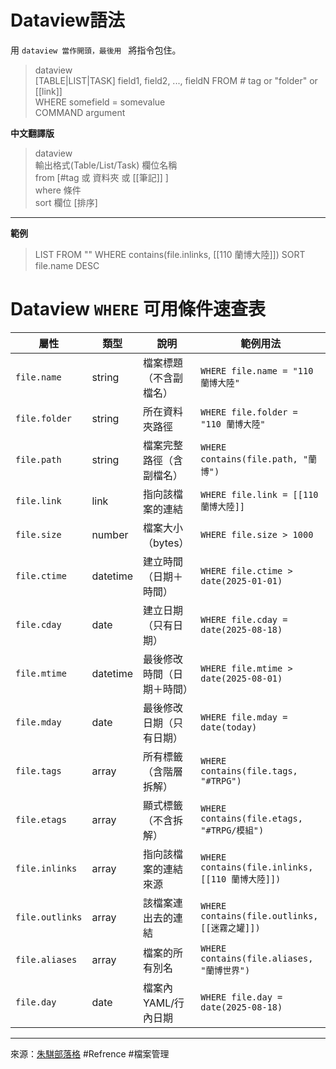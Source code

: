 
# Dataview語法
用 ```dataview 當作開頭，最後用 ``` 將指令包住。
> dataview  
> [TABLE|LIST|TASK] field1, field2, ..., fieldN FROM # tag or "folder" or [[link]]  
> WHERE somefield = somevalue  
> COMMAND argument  

**中文翻譯版**
> dataview  
> 輸出格式(Table/List/Task) 欄位名稱  
> from [#tag 或 資料夾 或 [[筆記]] ]  
> where 條件  
> sort 欄位 [排序]  

---

**範例**
>LIST
FROM ""
WHERE contains(file.inlinks, [[110 蘭博大陸]])
SORT file.name DESC

# Dataview `WHERE` 可用條件速查表

| 屬性 | 類型 | 說明 | 範例用法 |
|------|------|------|----------|
| `file.name` | string | 檔案標題（不含副檔名） | `WHERE file.name = "110 蘭博大陸"` |
| `file.folder` | string | 所在資料夾路徑 | `WHERE file.folder = "110 蘭博大陸"` |
| `file.path` | string | 檔案完整路徑（含副檔名） | `WHERE contains(file.path, "蘭博")` |
| `file.link` | link | 指向該檔案的連結 | `WHERE file.link = [[110 蘭博大陸]]` |
| `file.size` | number | 檔案大小（bytes） | `WHERE file.size > 1000` |
| `file.ctime` | datetime | 建立時間（日期＋時間） | `WHERE file.ctime > date(2025-01-01)` |
| `file.cday` | date | 建立日期（只有日期） | `WHERE file.cday = date(2025-08-18)` |
| `file.mtime` | datetime | 最後修改時間（日期＋時間） | `WHERE file.mtime > date(2025-08-01)` |
| `file.mday` | date | 最後修改日期（只有日期） | `WHERE file.mday = date(today)` |
| `file.tags` | array | 所有標籤（含階層拆解） | `WHERE contains(file.tags, "#TRPG")` |
| `file.etags` | array | 顯式標籤（不含拆解） | `WHERE contains(file.etags, "#TRPG/模組")` |
| `file.inlinks` | array | 指向該檔案的連結來源 | `WHERE contains(file.inlinks, [[110 蘭博大陸]])` |
| `file.outlinks` | array | 該檔案連出去的連結 | `WHERE contains(file.outlinks, [[迷霧之罐]])` |
| `file.aliases` | array | 檔案的所有別名 | `WHERE contains(file.aliases, "蘭博世界")` |
| `file.day` | date | 檔案內 YAML/行內日期 | `WHERE file.day = date(2025-08-18)` |


---
來源：[朱騏部落格](https://medium.com/pm%E7%9A%84%E7%94%9F%E7%94%A2%E5%8A%9B%E5%B7%A5%E5%85%B7%E7%AE%B1/obsidian-%E4%BD%BF%E7%94%A8%E6%95%99%E5%AD%B8-%E6%8F%92%E4%BB%B6%E7%AF%87-02-%E5%A6%82%E4%BD%95%E5%9C%A8-obsidian-%E4%B8%AD%E8%87%AA%E5%8B%95-%E5%BD%99%E6%95%B4%E7%AD%86%E8%A8%98-8d90b5e44f6a)
#Refrence #檔案管理 
